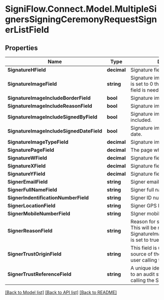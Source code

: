 
# SigniFlow.Connect.Model.MultipleSignersSigningCeremonyRequestSignerListField

## Properties

Name | Type | Description | Notes
------------ | ------------- | ------------- | -------------
**SignatureHField** | **decimal** | Signature field height. | 
**SignatureImageField** | **string** | Signature image, if signature type is set to 0 then no signature image field is needed. | 
**SignatureImageIncludeBorderField** | **bool** | Signature image with borders | 
**SignatureImageIncludeReasonField** | **bool** | Signature image with a reason. | 
**SignatureImageIncludeSignedByField** | **bool** | Signature image with the signer included. | 
**SignatureImageIncludeSignedDateField** | **bool** | Signature image with signed by date. | 
**SignatureImageTypeField** | **decimal** | Signature image type. | 
**SignaturePageField** | **decimal** | The page where the signature is. | 
**SignatureWField** | **decimal** | Signature field width. | 
**SignatureXField** | **decimal** | Signature field x-coordinates. | 
**SignatureYField** | **decimal** | Signature field y-coordinates. | 
**SignerEmailField** | **string** | Signer email address | 
**SignerFullNameField** | **string** | Signer full name. | 
**SignerIndentificationNumberField** | **string** | Signer ID number. | [optional] 
**SignerLocationField** | **string** | Signer GPS location. | 
**SignerMobileNumberField** | **string** | SIgner mobile number | [optional] 
**SignerReasonField** | **string** | Reason for signature of the signer. This will be required if SignatureImageIncludeReasonField is set to true. | [optional] 
**SignerTrustOriginField** | **string** | This field is used to define the source of the Audit keep by the user calling the Signing Ceremony. | 
**SignerTrustReferenceField** | **string** | A unique identifier that links back to an audit stored by the user calling the Signing Ceremony. | 

[[Back to Model list]](../README.md#documentation-for-models)
[[Back to API list]](../README.md#documentation-for-api-endpoints)
[[Back to README]](../README.md)

